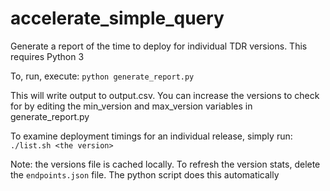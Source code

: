 # accelerate_simple_query

Generate a report of the time to deploy for individual TDR versions.  This requires Python 3

To, run, execute:
`python generate_report.py`

This will write output to output.csv.  You can increase the versions to check for by editing the min_version and max_version variables in generate_report.py

To examine deployment timings for an individual release, simply run:
`./list.sh <the version>`

Note: the versions file is cached locally. To refresh the version stats, delete the `endpoints.json` file.  The python script does this automatically